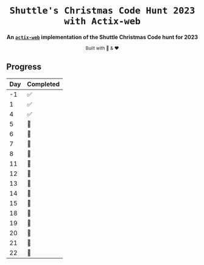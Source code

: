 <div align="center">

  <h1><code>Shuttle's Christmas Code Hunt 2023 with Actix-web</code></h1>

  <strong>An <code><a href="https://github.com/actix/actix-web" target="_blank">actix-web</a></code> implementation of the Shuttle Christmas Code hunt for 2023</strong>

  <sub>Built with 🦀 & &#10084;</sub>
</div>

## Progress
|  Day  |  Completed  |
|---|---|
|  -1  | ✅  |
|  1  |  ✅  |
|  4  |  ✅  |
|  5  |  🚫  |
|  6  |  🚫  |
|  7  |  🚫  |
|  8  |  🚫  |
|  11  |  🚫  |
|  12  |  🚫  |
|  13  |  🚫  |
|  14  |  🚫  |
|  15  |  🚫  |
|  18  |  🚫  |
|  19  |  🚫  |
|  20  |  🚫  |
|  21  |  🚫  |
|  22  |  🚫  |

